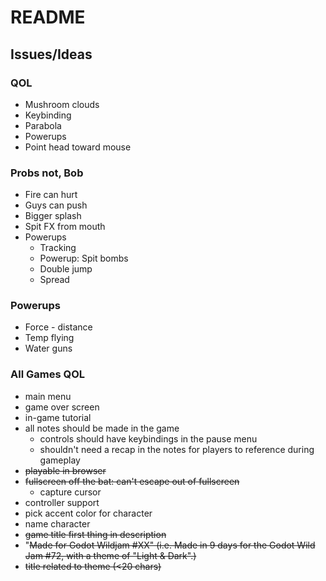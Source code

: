 # README

## Issues/Ideas

### QOL
- Mushroom clouds
- Keybinding
- Parabola
- Powerups
- Point head toward mouse

### Probs not, Bob
- Fire can hurt
- Guys can push
- Bigger splash
- Spit FX from mouth
- Powerups
    - Tracking
    - Powerup: Spit bombs
    - Double jump
    - Spread

### Powerups
- Force - distance
- Temp flying
- Water guns

### All Games QOL
- main menu
- game over screen
- in-game tutorial
- all notes should be made in the game
    - controls should have keybindings in the pause menu
    - shouldn't need a recap in the notes for players to reference during gameplay
- ~~playable in browser~~
- ~~fullscreen off the bat: can't escape out of fullscreen~~
     - capture cursor
- controller support
- pick accent color for character
- name character
- ~~game title first thing in description~~
- "~~Made for Godot Wildjam #XX" (i.e. Made in 9 days for the Godot Wild Jam #72, with a theme of "Light & Dark".)~~
- ~~title related to theme (<20 chars)~~

